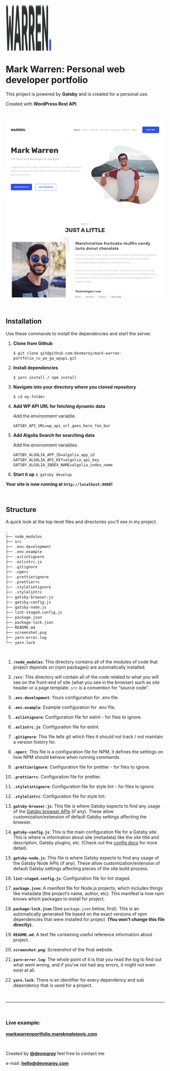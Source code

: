 <img src="src/images/logo/logo.svg" width="144" height="144">

# **Mark Warren: Personal web developer portfolio**

This project is powered by **Gatsby** and is created for a personal use.

Created with **WordPress Rest API**.

<br>

![](screenshot.png)

<br>

## Installation

Use these commands to install the dependencies and start the server.

1. **Clone from Github**

   ```
   $ git clone git@github.com:devmaroy/mark-warren-portfolio_cu_pe_ga_wpapi.git
   ```

2. **Install dependencies**
   ```
   $ yarn install / npm install
   ```
3. **Navigate into your directory where you cloned repository**

   ```
   $ cd my-folder
   ```
   
5. **Add WP API URL for fetching dynamic data**

   Add the environment variable.

   ```
   GATSBY_API_URL=wp_api_url_goes_here_foo_bar
   ```

6. **Add Algolia Search for searching data**

   Add the environment variables.

   ```
   GATSBY_ALGOLIA_APP_ID=algolia_app_id
   GATSBY_ALGOLIA_API_KEY=algolia_api_key
   GATSBY_ALGOLIA_INDEX_NAME=algolia_index_name
   ```

8. **Start it up** `$ gatsby develop` <br>

**Your site is now running at `http://localhost:8000`!**

<br>

## Structure

A quick look at the top-level files and directories you'll see in my project.

    .
    ├── node_modules
    ├── src
    ├── .env.development
    ├── .env.example
    ├── .eslintignore
    ├── .eslintrc.js
    ├── .gitignore
    ├── .npmrc
    ├── .prettierignore
    ├── .prettierrc
    ├── .stylelintignore
    ├── .stylelintrc
    ├── gatsby-browser.js
    ├── gatsby-config.js
    ├── gatsby-node.js
    ├── lint-staged.config.js
    ├── package.json
    ├── package-lock.json
    ├── README.md
    ├── screenshot.png
    ├── yarn-error.log
    └── yarn.lock

<br>

1.  **`/node_modules`**: This directory contains all of the modules of code that
    project depends on (npm packages) are automatically installed.

2.  **`/src`**: This directory will contain all of the code related to what you
    will see on the front-end of site (what you see in the browser) such as site
    header or a page template. `src` is a convention for “source code”.

3.  **`.env.development`**: Yours configuration for .env file.

4.  **`.env.example`**: Example configuration for .env file.

5.  **`.eslintignore`**: Configuration file for eslint - for files to ignore.

6.  **`.eslintrc.js`**: Configuration file for eslint.

7.  **`.gitignore`**: This file tells git which files it should not track / not
    maintain a version history for.

8.  **`.npmrc`**: This file is a configuration file for NPM, it defines the
    settings on how NPM should behave when running commands.

9.  **`.prettierignore`**: Configuration file for prettier - for files to
    ignore.

10. **`.prettierrc`**: Configuration file for prettier.

11. **`.stylelintignore`**: Configuration file for style lint - for files to
    ignore.

12. **`.stylelintrc`**: Configuration file for style lint.

13. **`gatsby-browser.js`**: This file is where Gatsby expects to find any usage
    of the [Gatsby browser APIs](https://www.gatsbyjs.org/docs/browser-apis/)
    (if any). These allow customization/extension of default Gatsby settings
    affecting the browser.

14. **`gatsby-config.js`**: This is the main configuration file for a Gatsby
    site. This is where is information about site (metadata) like the site title
    and description, Gatsby plugins, etc. (Check out the
    [config docs](https://www.gatsbyjs.org/docs/gatsby-config/) for more
    detail).

15. **`gatsby-node.js`**: This file is where Gatsby expects to find any usage of
    the Gatsby Node APIs (if any). These allow customization/extension of
    default Gatsby settings affecting pieces of the site build process.

16. **`lint-staged.config.js`**: Configuration file for lint staged.

17. **`package.json`**: A manifest file for Node.js projects, which includes
    things like metadata (the project’s name, author, etc). This manifest is how
    npm knows which packages to install for project.

18. **`package-lock.json`** (See `package.json` below, first). This is an
    automatically generated file based on the exact versions of npm dependencies
    that were installed for project. **(You won’t change this file directly).**

19. **`README.md`**: A text file containing useful reference information about
    project.

20. **`screenshot.png`**: Screenshot of the final website.

21. **`yarn-error.log`**: The whole point of it is that you read the log to find
    out what went wrong, and if you've not had any errors, it might not even
    exist at all.

22. **`yarn.lock`**: There is an identifier for every dependency and sub
    dependency that is used for a project.

<br>

<hr>

<br>

### Live example:

**[markwarrenportfolio.marekmatejovic.com](https://markwarrenportfolio.marekmatejovic.com)**

<br>

Created by **[@devmaroy](https://twitter.com/devmaroy)** feel free to contact me

e-mail:
**[hello@devmaroy.com](mailto:hello@devmaroy.com?subject=[GitHub]%20mark-warren-portfolio_cu_pe_ga_wpapi)**